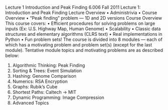 Lecture 1	 Introduction and Peak Finding 6.006 Fall 2011
Lecture 1: Introduction and Peak Finding
Lecture Overview
•	 Administrivia
•	 Course Overview
•	 “Peak finding” problem — 1D and 2D versions
Course Overview
This course covers:
•	 Efficient procedures for solving problems on large inputs (Ex: U.S. Highway Map,
Human Genome)
•	 Scalability
•	 Classic data structures and elementary algorithms (CLRS text)
•	 Real implementations in Python
•	 Fun problem sets!
The course is divided into 8 modules — each of which has a motivating problem and problem
set(s) (except for the last module). Tentative module topics and motivating problems are
as described below:
1. Algorithmic Thinking: Peak Finding
2. Sorting & Trees: Event Simulation
3. Hashing: Genome Comparison
4. Numerics: RSA Encryption
5. Graphs: Rubik’s Cube
6. Shortest Paths: Caltech → MIT
7. Dynamic Programming: Image Compression
8. Advanced Topics